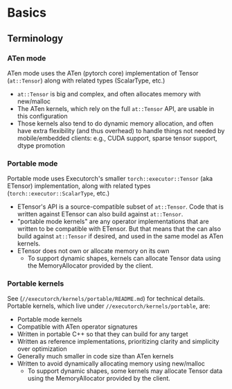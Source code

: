 # Basics
## Terminology

### ATen mode
ATen mode uses the ATen (pytorch core) implementation of Tensor (`at::Tensor`)
along with related types (ScalarType, etc.)
* `at::Tensor` is big and complex, and often allocates memory with new/malloc
* The ATen kernels, which rely on the full `at::Tensor` API, are usable in this
  configuration
* Those kernels also tend to do dynamic memory allocation, and often have extra
  flexibility (and thus overhead) to handle things not needed by mobile/embedded
  clients: e.g., CUDA support, sparse tensor support, dtype promotion

### Portable mode
Portable mode uses Executorch's smaller `torch::executor::Tensor` (aka ETensor)
implementation, along with related types (`torch::executor::ScalarType`, etc.)
* ETensor's API is a source-compatible subset of `at::Tensor`. Code that is
  written against ETensor can also build against `at::Tensor`.
* "portable mode kernels" are any operator implementations that are written to be
  compatible with ETensor. But that means that the can also build against
  `at::Tensor` if desired, and used in the same model as ATen kernels.
* ETensor does not own or allocate memory on its own
  * To support dynamic shapes, kernels can allocate
    Tensor data using the MemoryAllocator provided by the client.

### Portable kernels
See (`//executorch/kernels/portable/README.md`) for technical details.
Portable kernels, which live under `//executorch/kernels/portable`, are:
* Portable mode kernels
* Compatible with ATen operator signatures
* Written in portable C++ so that they can build for any target
* Written as reference implementations, prioritizing clarity and simplicity
  over optimization
* Generally much smaller in code size than ATen kernels
* Written to avoid dynamically allocating memory using new/malloc
  * To support dynamic shapes, some kernels may allocate
    Tensor data using the MemoryAllocator provided by the client.
